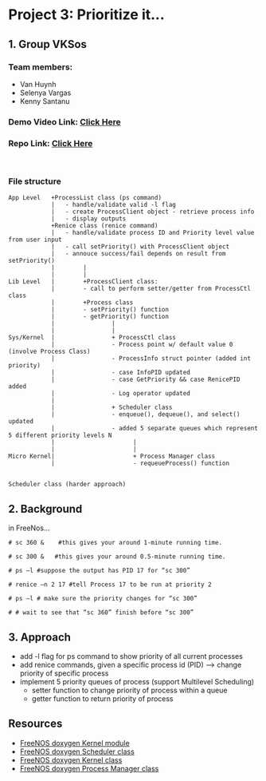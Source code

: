 # Project 3: Prioritize it...

## 1. Group VKSos

### Team members:

- Van Huynh
- Selenya Vargas
- Kenny Santanu

### Demo Video Link: [Click Here](https://www.youtube.com/watch?v=AR8SsyeNROE&ab_channel=Semava)

### Repo Link: [Click Here](https://github.com/CS4310-KVM-Group/WaitForIt-Project2-cs4310/tree/priority/bin/renice)

<br>

### File structure

```
App Level   +ProcessList class (ps command)
            |   - handle/validate valid -l flag
            |   - create ProcessClient object - retrieve process info
            |   - display outputs
            +Renice class (renice command)
            |   - handle/validate process ID and Priority level value from user input
            |   - call setPriority() with ProcessClient object
            |   - annouce success/fail depends on result from setPriority()
            |        |
            |        |
Lib Level   |        +ProcessClient class:
            |        - call to perform setter/getter from ProcessCtl class
            |        +Process class
            |        - setPriority() function
            |        - getPriority() function
            |                |
            |                |
Sys/Kernel  |                + ProcessCtl class 
            |                - Process point w/ default value 0 (involve Process Class)
            |                - ProcessInfo struct pointer (added int priority)
            |                - case InfoPID updated
            |                - case GetPriority && case RenicePID added
            |                - Log operator updated
            |
            |                + Scheduler class
            |                - enqueue(), dequeue(), and select() updated
            |                - added 5 separate queues which represent 5 different priority levels N
            |                      |
            |                      |
Micro Kernel|                      + Process Manager class
            |                      - requeueProcess() function


Scheduler class (harder approach)
```

## 2. Background

in FreeNos...

```
# sc 360 &    #this gives your around 1-minute running time.
```
```
# sc 300 &   #this gives your around 0.5-minute running time.
```
```
# ps –l #suppose the output has PID 17 for “sc 300”
```
```
# renice –n 2 17 #tell Process 17 to be run at priority 2
```
```
# ps –l # make sure the priority changes for “sc 300”
```
```
# # wait to see that “sc 360” finish before “sc 300”
```

## 3. Approach

- add -l flag for ps command to show priority of all current processes
- add renice commands, given a specific process id (PID) --> change priority of specific process
- implement 5 priority queues of process (support Multilevel Scheduling)
    + setter function to change priority of process within a queue
    + getter function to return priority of process
    


## Resources

- [FreeNOS doxygen Kernel module](http://www.freenos.org/doxygen/group__kernel.html)
- [FreeNOS doxygen Scheduler class](http://www.freenos.org/doxygen/classScheduler.html)
- [FreeNOS doxygen Kernel  class](http://www.freenos.org/doxygen/classKernel.html#details)
- [FreeNOS doxygen Process Manager  class](http://www.freenos.org/doxygen/classProcessManager.html)
